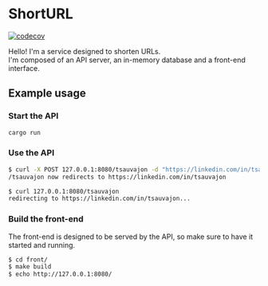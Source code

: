# ShortURL

[![codecov](https://codecov.io/gh/tsauvajon/shorturl/branch/master/graph/badge.svg?token=EbP2Znh1m3)](https://codecov.io/gh/tsauvajon/shorturl)

Hello! I'm a service designed to shorten URLs.  
I'm composed of an API server, an in-memory database and a front-end interface.


## Example usage

### Start the API

```sh
cargo run
```

### Use the API

```sh
$ curl -X POST 127.0.0.1:8080/tsauvajon -d "https://linkedin.com/in/tsauvajon"
/tsauvajon now redirects to https://linkedin.com/in/tsauvajon

$ curl 127.0.0.1:8080/tsauvajon                                               
redirecting to https://linkedin.com/in/tsauvajon...
```

### Build the front-end

The front-end is designed to be served by the API, so make sure to have it
started and running.

```sh
$ cd front/
$ make build
$ echo http://127.0.0.1:8080/
```
